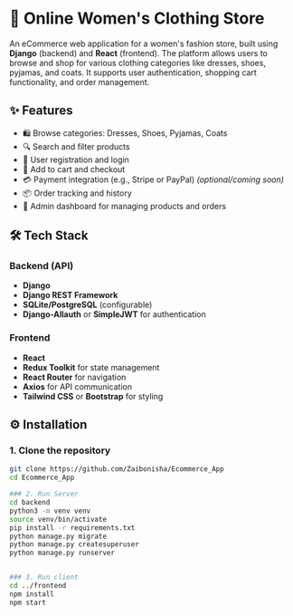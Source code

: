 # 👗 Online Women's Clothing Store

An eCommerce web application for a women's fashion store, built using **Django** (backend) and **React** (frontend). The platform allows users to browse and shop for various clothing categories like dresses, shoes, pyjamas, and coats. It supports user authentication, shopping cart functionality, and order management.

## ✨ Features

- 🛍️ Browse categories: Dresses, Shoes, Pyjamas, Coats
- 🔍 Search and filter products
- 👤 User registration and login
- 🛒 Add to cart and checkout
- 💳 Payment integration (e.g., Stripe or PayPal) *(optional/coming soon)*
- 📦 Order tracking and history
- 🧾 Admin dashboard for managing products and orders

## 🛠️ Tech Stack

### Backend (API)
- **Django**
- **Django REST Framework**
- **SQLite/PostgreSQL** (configurable)
- **Django-Allauth** or **SimpleJWT** for authentication

### Frontend
- **React**
- **Redux Toolkit** for state management
- **React Router** for navigation
- **Axios** for API communication
- **Tailwind CSS** or **Bootstrap** for styling

## ⚙️ Installation

### 1. Clone the repository
```bash
git clone https://github.com/Zaibonisha/Ecommerce_App
cd Ecommerce_App

### 2. Run Server
cd backend
python3 -m venv venv
source venv/bin/activate
pip install -r requirements.txt
python manage.py migrate
python manage.py createsuperuser
python manage.py runserver


### 3. Run client 
cd ../frontend
npm install
npm start
